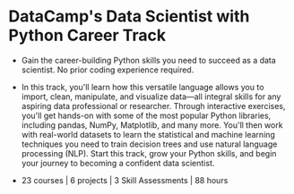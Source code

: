 # DataCamp's Data Scientist with Python Career Track

- Gain the career-building Python skills you need to succeed as a data scientist. No prior coding experience required.

- In this track, you'll learn how this versatile language allows you to import, clean, manipulate, and visualize data—all integral skills for any aspiring data professional or researcher. Through interactive exercises, you'll get hands-on with some of the most popular Python libraries, including pandas, NumPy, Matplotlib, and many more. You'll then work with real-world datasets to learn the statistical and machine learning techniques you need to train decision trees and use natural language processing (NLP). Start this track, grow your Python skills, and begin your journey to becoming a confident data scientist.

- 23 courses | 6 projects | 3 Skill Assessments | 88 hours
